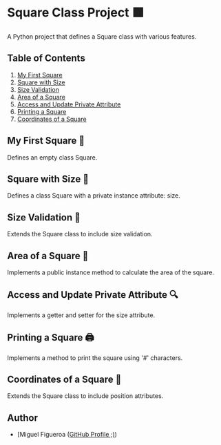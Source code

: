 # Square Class Project 🟩

A Python project that defines a Square class with various features.

## Table of Contents

1. [My First Square](#my-first-square)
2. [Square with Size](#square-with-size)
3. [Size Validation](#size-validation)
4. [Area of a Square](#area-of-a-square)
5. [Access and Update Private Attribute](#access-and-update-private-attribute)
6. [Printing a Square](#printing-a-square)
7. [Coordinates of a Square](#coordinates-of-a-square)

## My First Square 📏

Defines an empty class Square.

## Square with Size 📐

Defines a class Square with a private instance attribute: size.

## Size Validation 🚨

Extends the Square class to include size validation.

## Area of a Square 🔄

Implements a public instance method to calculate the area of the square.

## Access and Update Private Attribute 🔍

Implements a getter and setter for the size attribute.

## Printing a Square 🖨️

Implements a method to print the square using '#' characters.

## Coordinates of a Square 📍

Extends the Square class to include position attributes.

## Author
- [Miguel Figueroa ([GitHub Profile ;)](https://github.com/figue0122))